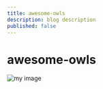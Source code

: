 ```yaml
---
title: awesome-owls
description: blog description
published: false
---
```


# awesome-owls


![my image](assets/deps.png)
